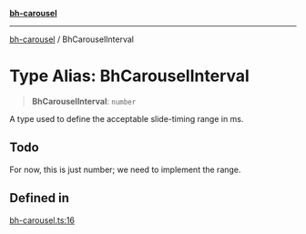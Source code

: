 [**bh-carousel**](../README.md)

---

[bh-carousel](../README.md) / BhCarouselInterval

# Type Alias: BhCarouselInterval

> **BhCarouselInterval**: `number`

A type used to define the acceptable slide-timing range in ms.

## Todo

For now, this is just number; we need to implement the range.

## Defined in

[bh-carousel.ts:16](https://github.com/ctorgalson/bh-carousel/blob/9766464d416c3699e041abcea0f1fb781a68cf59/src/bh-carousel.ts#L16)
